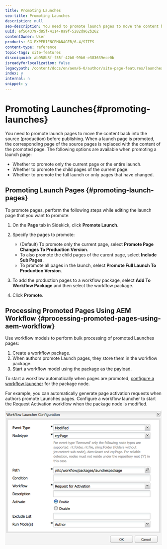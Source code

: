 ```yaml
---
title: Promoting Launches
seo-title: Promoting Launches
description: null
seo-description: You need to promote launch pages to move the content back into the source (production) before publishing. When a launch page is promoted, the corresponding page of the source pages is replaced with the content of the promoted page.
uuid: ef564379-d85f-4114-8a9f-5282d962b262
contentOwner: User
products: SG_EXPERIENCEMANAGER/6.4/SITES
content-type: reference
topic-tags: site-features
discoiquuid: ab958b8f-f55f-42b0-99b6-e383639ece0b
isreadyforlocalization: false
legacypath: /content/docs/en/aem/6-0/author/site-page-features/launches
index: y
internal: n
snippet: y
---
```


# Promoting Launches{#promoting-launches}

<!--
Comment Type: remark
Last Modified By: unknown unknown (ims-author-57F1056A4CD116590A746C15@AdobeID)
Last Modified Date: 2017-11-30T05:06:05.501-0500
<p>6.2 </p>
<ul>
<li>smart launches; only promote pages that have changed<br /> </li>
</ul>
-->

You need to promote launch pages to move the content back into the source (production) before publishing. When a launch page is promoted, the corresponding page of the source pages is replaced with the content of the promoted page. The following options are available when promoting a launch page:

* Whether to promote only the current page or the entire launch.
* Whether to promote the child pages of the current page.
* Whether to promote the full launch or only pages that have changed.

## Promoting Launch Pages {#promoting-launch-pages}

To promote pages, perform the following steps while editing the launch page that you want to promote:

1. On the **Page** tab in Sidekick, click **Promote Launch**.
1. Specify the pages to promote:

    * (Default) To promote only the current page, select **Promote Page Changes To Production Version**.
    * To also promote the child pages of the curent page, select **Include Sub Pages**.
    * To promote all pages in the launch, select **Promote Full Launch To Production Version**.

1. To add the production pages to a workflow package, select **Add To Workflow Package** and then select the workflow package.
1. Click **Promote**.

## Processing Promoted Pages Using AEM Workflow {#processing-promoted-pages-using-aem-workflow}

Use workflow models to perform bulk processing of promoted Launches pages:

1. Create a workflow package. 
1. When authors promote Launch pages, they store them in the workflow package.
1. Start a workflow model using the package as the payload.

To start a workflow automatically when pages are promoted, [configure a workflow launcher](../../administering/using/workflows-starting.md#main-pars-par12-evwuge-refd) for the package node.

For example, you can automatically generate page activation requests when authors promote Launches pages. Configure a workflow launcher to start the Request Activation workflow when the package node is modified. 

![](assets/chlimage_1-153.png)

